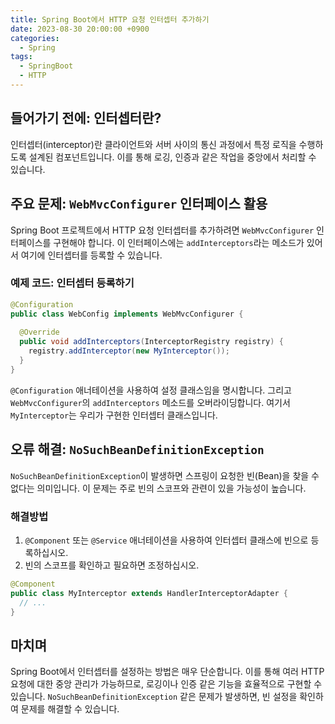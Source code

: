 ```yaml
---
title: Spring Boot에서 HTTP 요청 인터셉터 추가하기
date: 2023-08-30 20:00:00 +0900
categories:
  - Spring
tags:
  - SpringBoot
  - HTTP
---
```

## 들어가기 전에: 인터셉터란?

인터셉터(interceptor)란 클라이언트와 서버 사이의 통신 과정에서 특정 로직을 수행하도록 설계된 컴포넌트입니다. 이를 통해 로깅, 인증과 같은 작업을 중앙에서 처리할 수 있습니다.

## 주요 문제: `WebMvcConfigurer` 인터페이스 활용

Spring Boot 프로젝트에서 HTTP 요청 인터셉터를 추가하려면 `WebMvcConfigurer` 인터페이스를 구현해야 합니다. 이 인터페이스에는 `addInterceptors`라는 메소드가 있어서 여기에 인터셉터를 등록할 수 있습니다.

### 예제 코드: 인터셉터 등록하기

```java
@Configuration
public class WebConfig implements WebMvcConfigurer {
  
  @Override
  public void addInterceptors(InterceptorRegistry registry) {
    registry.addInterceptor(new MyInterceptor());
  }
}
```

`@Configuration` 애너테이션을 사용하여 설정 클래스임을 명시합니다. 그리고 `WebMvcConfigurer`의 `addInterceptors` 메소드를 오버라이딩합니다. 여기서 `MyInterceptor`는 우리가 구현한 인터셉터 클래스입니다.

## 오류 해결: `NoSuchBeanDefinitionException`

`NoSuchBeanDefinitionException`이 발생하면 스프링이 요청한 빈(Bean)을 찾을 수 없다는 의미입니다. 이 문제는 주로 빈의 스코프와 관련이 있을 가능성이 높습니다.

### 해결방법

1. `@Component` 또는 `@Service` 애너테이션을 사용하여 인터셉터 클래스에 빈으로 등록하십시오.
2. 빈의 스코프를 확인하고 필요하면 조정하십시오.

```java
@Component
public class MyInterceptor extends HandlerInterceptorAdapter {
  // ...
}
```

## 마치며

Spring Boot에서 인터셉터를 설정하는 방법은 매우 단순합니다. 이를 통해 여러 HTTP 요청에 대한 중앙 관리가 가능하므로, 로깅이나 인증 같은 기능을 효율적으로 구현할 수 있습니다. `NoSuchBeanDefinitionException` 같은 문제가 발생하면, 빈 설정을 확인하여 문제를 해결할 수 있습니다.